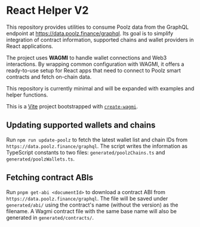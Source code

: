 # React Helper V2

This repository provides utilities to consume Poolz data from the GraphQL
endpoint at <https://data.poolz.finance/graphql>. Its goal is to simplify
integration of contract information, supported chains and wallet providers in
React applications.

The project uses **WAGMI** to handle wallet connections and Web3 interactions.
By wrapping common configuration with WAGMI, it offers a ready-to-use setup for
React apps that need to connect to Poolz smart contracts and fetch on-chain
data.

This repository is currently minimal and will be expanded with examples and
helper functions.

This is a [Vite](https://vitejs.dev) project bootstrapped with [`create-wagmi`](https://github.com/wevm/wagmi/tree/main/packages/create-wagmi).

## Updating supported wallets and chains

Run `npm run update-poolz` to fetch the latest wallet list and chain IDs from
`https://data.poolz.finance/graphql`. The script writes the information as
TypeScript constants to two files: `generated/poolzChains.ts` and
`generated/poolzWallets.ts`.

## Fetching contract ABIs

Run `pnpm get-abi <documentId>` to download a contract ABI from
`https://data.poolz.finance/graphql`. The file will be saved under
`generated/abi/` using the contract's name (without the version) as the
filename. A Wagmi contract file with the same base name will also be generated
in `generated/contracts/`.
